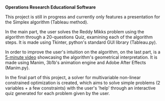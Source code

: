**Operations Research Educational Software**

This project is still in progress and currently only features a presentation for the Simplex algorithm (Tableau method).

In the main part, the user solves the Reddy Mikks problem using the algorithm through a 20-questions Quiz, examining each of the algorithm steps. It is made using Tkinter, python's standard GUI library (Tableau.py).

In order to improve the user's intuition on the algorithm, on the last part, is a [5-minute video](https://youtu.be/mHgv6kKOl6g) showcasing the algorithm's geometrical interpretation. It is made using Manim, 3b1b's animation engine and Adobe After Effects (Manim.py).

In the final part of this project, a solver for multivariable non-linear constrained optimization is created, which aims to solve simple problems (2 variables + a few constraints) with the user's 'help' through an interactive quiz generated for each problem given by the user. 

